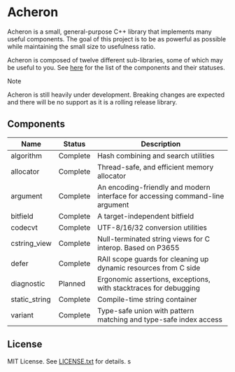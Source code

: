 # Acheron

Acheron is a small, general-purpose C++ library that implements many useful components. The goal
of this project is to be as powerful as possible while maintaining the small size to usefulness
ratio.

Acheron is composed of twelve different sub-libraries, some of which may be useful to you. See
[here](#components) for the list of the components and their statuses.

> [!NOTE]
> Acheron is still heavily under development. Breaking changes are expected and there will be
> no support as it is a rolling release library.

## Components

| Name          | Status   | Description                                                                   |
|---------------|----------|-------------------------------------------------------------------------------|
| algorithm     | Complete | Hash combining and search utilities                                           |
| allocator     | Complete | Thread-safe, and efficient memory allocator                                   |
| argument      | Complete | An encoding-friendly and modern interface for accessing command-line argument |
| bitfield      | Complete | A target-independent bitfield                                                 |
| codecvt       | Complete | UTF-8/16/32 conversion utilities                                              |
| cstring_view  | Complete | Null-terminated string views for C interop. Based on P3655                    |
| defer         | Complete | RAII scope guards for cleaning up dynamic resources from C side               |
| diagnostic    | Planned  | Ergonomic assertions, exceptions, with stacktraces for debugging              |
| static_string | Complete | Compile-time string container                                                 |
| variant       | Complete | Type-safe union with pattern matching and type-safe index access              |

## License

MIT License. See [LICENSE.txt](LICENSE.txt) for details.
s
